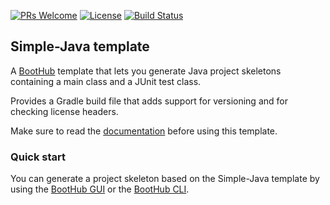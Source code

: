 [![PRs Welcome](https://img.shields.io/badge/PRs-welcome-brightgreen.svg?style=flat-square)](http://makeapullrequest.com)
[![License](https://img.shields.io/badge/License-Apache%202.0-blue.svg)](https://github.com/boothub-org/boothub-template-simple-java/blob/master/LICENSE)
[![Build Status](https://img.shields.io/travis/boothub-org/boothub-template-simple-java/master.svg?label=Build)](https://travis-ci.org/boothub-org/boothub-template-simple-java)
## Simple-Java template ##

A [BootHub](https://boothub.org) template that lets you generate Java project skeletons containing a main class and a JUnit test class.

Provides a Gradle build file that adds support for versioning and for checking license headers.

Make sure to read the [documentation](http://simple-java.boothub.org) before using this template.

### Quick start

You can generate a project skeleton based on the Simple-Java template by using the [BootHub GUI](https://boothub.org/goto/org.boothub.simple-java)
or the [BootHub CLI](https://boothub.org/app#/cli).
